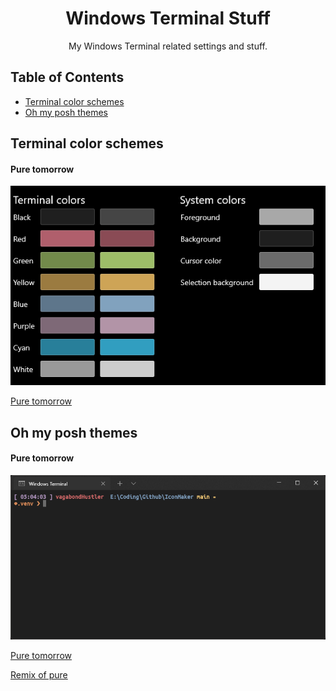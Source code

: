 <div align="center">
    
# Windows Terminal Stuff

My Windows Terminal related settings and stuff.

</div>

## Table of Contents

- [Terminal color schemes](#tcs)
- [Oh my posh themes](#ompt)

## Terminal color schemes <a name="tcs"></a>

#### Pure tomorrow

![prtsc](https://github.com/vagabondHustler/WindowsTerminal-Stuff/blob/main/color-schemes/pure-tomorrow-prtsc.png)

[Pure tomorrow](https://github.com/vagabondHustler/WindowsTerminal-Stuff/blob/main/color-schemes/pure-tomorrow.json)


## Oh my posh themes <a name="ompt"></a>

#### Pure tomorrow

![prtsc](https://github.com/vagabondHustler/WindowsTerminal-Stuff/blob/main/oh-my-posh-themes/pure-tomorrow-prtsc.png)

[Pure tomorrow](https://github.com/vagabondHustler/WindowsTerminal-Stuff/blob/main/oh-my-posh-themes/pure-tomorrow.omp.json)

[Remix of pure](https://github.com/JanDeDobbeleer/oh-my-posh/blob/main/themes/pure.omp.json)

